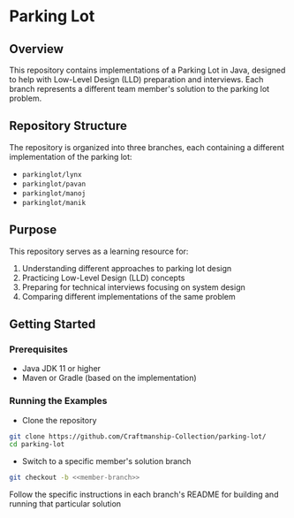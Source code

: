 # Parking Lot

## Overview

This repository contains implementations of a Parking Lot in Java, designed to help with Low-Level Design (LLD) preparation and interviews. Each branch represents a different team member's solution to the parking lot problem.

## Repository Structure

The repository is organized into three branches, each containing a different implementation of the parking lot:

* ```parkinglot/lynx```
* ```parkinglot/pavan```
* ```parkinglot/manoj```
* ```parkinglot/manik```

## Purpose

This repository serves as a learning resource for:

1. Understanding different approaches to parking lot design
2. Practicing Low-Level Design (LLD) concepts
3. Preparing for technical interviews focusing on system design
4. Comparing different implementations of the same problem

## Getting Started

### Prerequisites

* Java JDK 11 or higher
* Maven or Gradle (based on the implementation)

### Running the Examples

* Clone the repository

```bash
git clone https://github.com/Craftmanship-Collection/parking-lot/
cd parking-lot
```

* Switch to a specific member's solution branch

```bash
git checkout -b <<member-branch>>
```

Follow the specific instructions in each branch's README for building and running that particular solution
